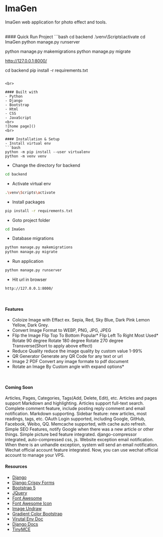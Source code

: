 # ImaGen
ImaGen web application for photo effect and tools.

<br>
#### Quick Run Project
```bash
cd backend
.\venv\Scripts\activate
cd ImaGen
python manage.py runserver

python manage.py makemigrations
python manage.py migrate

http://127.0.0.1:8000/

cd backend
pip install -r requirements.txt
```

<br>

#### Built with
- Python 
- Django 
- Bootstrap
- Html
- CSS
- JavaScript
<br>
![home page]()
<br>

#### Installation & Setup
- Install virtual env
```bash
python -m pip install --user virtualenv
python -m venv venv
```

- Change the directory for backend
```bash
cd backend
```
- Activate virtual env
```bash
.\venv\Scripts\activate
```
- Install packages
```bash
pip install -r requirements.txt
```

- Goto project folder
```bash
cd ImaGen
```

- Database migrations
```bash
python manage.py makemigrations
python manage.py migrate
```

- Run application
```bash
python manage.py runserver
```
- Hit url in browser 
```bash
http://127.0.0.1:8000/
```
<br>

#### Features
- Coloize Image with Effact ex. Sepia, Red, Sky Blue, Dark Pink Lemon Yellow, Dark Grey.
- Convert Image Format to WEBP, PNG, JPG, JPEG
-  Flip the Image
    Flip Top To Bottom Popular*
    Flip Left To Right Most Used*
    Rotate 90 degree
    Rotate 180 degree
    Rotate 270 degree
    Transverse(Short to apply above effect)
- Reduce Quality reduce the image quality by custom value 1-99%
- QR Generator Generate any QR Code for any text or url
- Image 2 PDF Convert any image formate to pdf document
- Rotate an Image By Custom angle with expand options*
<br>

#### Coming Soon
Articles, Pages, Categories, Tags(Add, Delete, Edit), etc.
Articles and pages support Markdown and highlighting.
Articles support full-text search.
Complete comment feature, include posting reply comment and email notification. Markdown supporting.
Sidebar feature: new articles, most readings, tags, etc.
OAuth Login supported, including Google, GitHub, Facebook, Weibo, QQ.
Memcache supported, with cache auto refresh.
Simple SEO Features, notify Google  when there was a new article or other things.
Simple picture bed feature integrated.
django-compressor integrated, auto-compressed css, js.
Website exception email notification. When there is an unhandle exception, system will send an email notification.
Wechat official account feature integrated. Now, you can use wechat official account to manage your VPS.
<br>

#### Resources
- [Django](https://www.djangoproject.com/)
- [Django Crispy Forms](https://pypi.org/project/crispy-bootstrap5/)
- [Bootstrap 5](https://getbootstrap.com/docs/5.2/getting-started/introduction/)
- [JQuery](https://cdnjs.com/libraries/jquery)
- [Font Awesome](https://cdnjs.com/libraries/font-awesome)
- [Font Awesome Icon](https://fontawesome.com/search?o=r&m=free&s=solid)
- [Image Undraw](https://undraw.co/search)
- [Gradient Color Bootstrap](https://mdbootstrap.com/docs/b4/jquery/css/gradients/)
- [Virutal Env Doc](https://virtualenv.pypa.io/en/latest/installation.html)
- [Django Docs](https://docs.djangoproject.com/en/4.1/intro/tutorial01/)
- [TinyMCE](https://pypi.org/project/django-tinymce/)

 